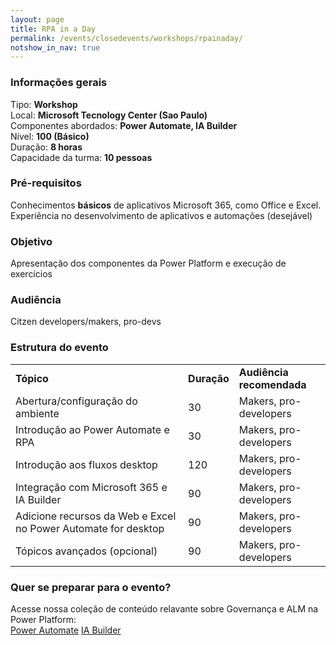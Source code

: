 ```yaml
---
layout: page
title: RPA in a Day
permalink: /events/closedevents/workshops/rpainaday/
notshow_in_nav: true
---
```


### Informações gerais

Tipo: **Workshop**  
Local: **Microsoft Tecnology Center (Sao Paulo)**  
Componentes abordados: **Power Automate, IA Builder**  
Nível: **100 (Básico)**  
Duração: **8 horas**  
Capacidade da turma: **10 pessoas**  

### Pré-requisitos

Conhecimentos **básicos** de aplicativos Microsoft 365, como Office e Excel. Experiência no desenvolvimento de aplicativos e automações (desejável)

### Objetivo

Apresentação dos componentes da Power Platform e execução de exercícios

### Audiência

Citzen developers/makers, pro-devs

### Estrutura do evento

<table class="tablewborders">
<tbody align="left">
  <tr>
    <td><b>Tópico</b></td>
    <td><b>Duração</b></td>
    <td><b>Audiência recomendada</b></td>
  </tr>
  <tr>
    <td>Abertura/configuração do ambiente</td>
    <td>30</td>
    <td>Makers, pro-developers</td>
  </tr>
  <tr>
    <td>Introdução ao Power Automate e RPA</td>
    <td>30</td>
    <td>Makers, pro-developers</td>
  </tr>
  <tr>
    <td>Introdução aos fluxos desktop</td>
    <td>120</td>
    <td>Makers, pro-developers</td>
  </tr>
  <tr>
    <td>Integração com Microsoft 365 e IA Builder</td>
    <td>90</td>
    <td>Makers, pro-developers</td>
  </tr>
    <td>Adicione recursos da Web e Excel no Power Automate for desktop</td>
    <td>90</td>
    <td>Makers, pro-developers</td>
  </tr>
  </tr>
    <td>Tópicos avançados (opcional)</td>
    <td>90</td>
    <td>Makers, pro-developers</td>
  </tr>
</tbody>
</table>

### Quer se preparar para o evento?

Acesse nossa coleção de conteúdo relavante sobre Governança e ALM na Power Platform:  
[Power Automate](../../../getready/powerautomate)
[IA Builder](../../../getready/iabuilder)
